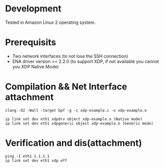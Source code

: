 # Development

Tested in Amazon Linux 2 operating system. 

# Prerequisits

- Two network interfaces (to not lose the SSH connection)
- ENA driver version >= 2.2.0 (to support XDP, if not available you cannot you XDP Native Mode)

# Compilation && Net Interface attachment

```
clang -O2 -Wall -target bpf -g -c xdp-example.c -o xdp-example.o

ip link set dev eth1 xdpdrv object xdp-example.o (Native mode)
ip link set dev eth1 xdpgeneric object xdp-example.o (Generic mode)
```

# Verification and dis(attachment)

```
ping -I eth1 1.1.1.1
ip link set dev eth1 xdp off
```
